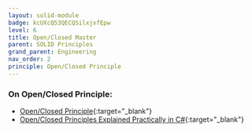 ```yaml
---
layout: solid-module
badge: kcUXcQ53QECQSilxjxfEpw
level: 6
title: Open/Closed Master
parent: SOLID Principles
grand_parent: Engineering
nav_order: 2
principle: Open/Closed Principle
---
```

### On Open/Closed Principle:

- [Open/Closed Principle](https://www.youtube.com/watch?v=-ptMtJAdj40&list=PLZlA0Gpn_vH9kocFX7R7BAe_CvvOCO_p9&index=2){:target="\_blank"}
- [Open/Closed Principles Explained Practically in C#](https://www.youtube.com/watch?v=VFlk43QGEgc&feature=youtu.be){:target="\_blank"}

